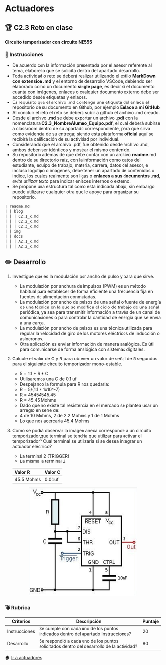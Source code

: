 # Actuadores

## :trophy: C2.3 Reto en clase

**Circuito temporizador con circuito NE555**

### :blue_book: Instrucciones

- De acuerdo con la información presentada por el asesor referente al tema, elabore lo que se solicita dentro del apartado desarrollo.
- Toda actividad o reto se deberá realizar utilizando el estilo **MarkDown con extension .md** y el entorno de desarrollo VSCode, debiendo ser elaborado como un documento **single page**, es decir si el documento cuanta con imágenes, enlaces o cualquier documento externo debe ser accedido desde etiquetas y enlaces.
- Es requisito que el archivo .md contenga una etiqueta del enlace al repositorio de su documento en Github, por ejemplo **Enlace a mi GitHub**
- Al concluir el reto el reto se deberá subir a github el archivo .md creado.
- Desde el archivo **.md** se debe exportar un archivo **.pdf** con la nomenclatura **C2.3_NombreAlumno_Equipo.pdf**, el cual deberá subirse a classroom dentro de su apartado correspondiente, para que sirva como evidencia de su entrega; siendo esta plataforma **oficial** aquí se recibirá la calificación de su actividad por individual.
- Considerando que el archivo .pdf, fue obtenido desde archivo .md, ambos deben ser idénticos y mostrar el mismo contenido.
- Su repositorio ademas de que debe contar con un archivo **readme**.md dentro de su directorio raíz, con la información como datos del estudiante, equipo de trabajo, materia, carrera, datos del asesor, e incluso logotipo o imágenes, debe tener un apartado de contenidos o indice, los cuales realmente son ligas o **enlaces a sus documentos .md**, _evite utilizar texto_ para indicar enlaces internos o externo.
- Se propone una estructura tal como esta indicada abajo, sin embargo puede utilizarse cualquier otra que le apoye para organizar su repositorio.  
``` 
| readme.md
| | blog
| | | C2.1_x.md
| | | C2.2_x.md
| | | C2.3_x.md
| | img
| | docs
| | | A2.1_x.md
| | | A2.2_x.md
```

## :pencil2: Desarrollo

1. Investigue que es la modulación por ancho de pulso y para que sirve.
   * La modulación por anchura de impulsos (PWM) es un método habitual para establecer de forma eficiente una frecuencia fija en fuentes de alimentación conmutadas.
   * La modulación por ancho de pulsos de una señal o fuente de energía es una técnica en la que se modifica el ciclo de trabajo de una señal periódica, ya sea para transmitir información a través de un canal de comunicaciones o para controlar la cantidad de energía que se envía a una carga.
   * La modulación por ancho de pulsos es una técnica utilizada para regular la velocidad de giro de los motores eléctricos de inducción o asíncronos.
   * Otra aplicación es enviar información de manera analógica. Es útil para comunicarse de forma analógica con sistemas digitales.
2. Calcule el valor de C y R para obtener un valor de señal de 5 segundos para el siguiente circuito temporizador mono-estable.
   * 5 = 1.1 * R * C
   * Utilisaremos una C de 0.1 uf
   * Despejando la formula para R nos quedaria:
   * R = 5/(1.1 * 1x10^-7)
   * R = 45454545.45
   * R = 45.45 Mohms
   * Dado que no existe tal resistencia en el mercado se plantea usar un arreglo en serie de:
   * 4 de 10 Mohms, 2 de 2.2 Mohms y 1 de 1 Mohms
   * Lo que nos acercaria 45.4 Mohms
3. Como se podrá observar la imagen anexa corresponde a un circuito temporizador,que terminal se tendría que utilizar para activar el temporizador? Cual terminal se utilizaría si se desea integrar un actuador eléctrico?
   * La terminal 2 (TRIGGER)
   * La misma la terminal 2

    Valor R | Valor C |
    ---------|----------|
    45.5 Mohms| 0.01uf |

<p align="center">
    <img alt="NE555" src="/img/C2.x_CircuitoTemporizadorNE555.png" width=350 height=350>
</p>


### :bomb: Rubrica

| Criterios     | Descripción                                                                                  | Puntaje |
| ------------- | -------------------------------------------------------------------------------------------- | ------- |
| Instrucciones | Se cumple con cada uno de los puntos indicados dentro del apartado Instrucciones?            | 20 |
| Desarrollo    | Se respondió a cada uno de los puntos solicitados dentro del desarrollo de la actividad?     | 80      |

:house: [Ir a actuadores](../docs/D2.0_Actuadores.md)